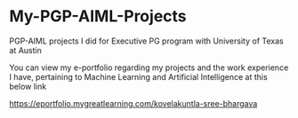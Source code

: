 # My-PGP-AIML-Projects
PGP-AIML projects I did for Executive PG program with University of Texas at Austin


You can view my e-portfolio regarding my projects and the work experience I have, pertaining
to Machine Learning and Artificial Intelligence at this below link

https://eportfolio.mygreatlearning.com/kovelakuntla-sree-bhargava
